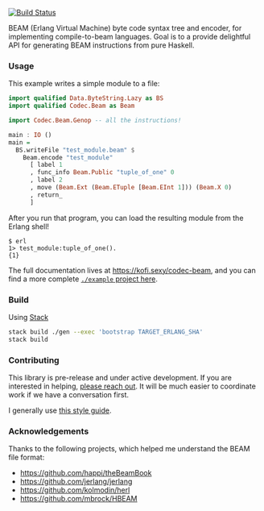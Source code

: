 [![Build Status](https://travis-ci.org/hkgumbs/codec-beam.svg?branch=master)](https://travis-ci.org/hkgumbs/codec-beam)

BEAM (Erlang Virtual Machine) byte code syntax tree and encoder, for implementing compile-to-beam languages.
Goal is to a provide delightful API for generating BEAM instructions from pure Haskell.  

### Usage

This example writes a simple module to a file:

```haskell
import qualified Data.ByteString.Lazy as BS
import qualified Codec.Beam as Beam

import Codec.Beam.Genop -- all the instructions!

main : IO ()
main =
  BS.writeFile "test_module.beam" $
    Beam.encode "test_module"
      [ label 1
      , func_info Beam.Public "tuple_of_one" 0
      , label 2
      , move (Beam.Ext (Beam.ETuple [Beam.EInt 1])) (Beam.X 0)
      , return_
      ]
```

After you run that program, you can load the resulting module from the Erlang shell!

```
$ erl
1> test_module:tuple_of_one().
{1}
```

The full documentation lives at https://kofi.sexy/codec-beam,
and you can find a more complete [`./example` project here](example).


### Build

Using [Stack](https://www.haskellstack.org)

```bash
stack build ./gen --exec 'bootstrap TARGET_ERLANG_SHA'
stack build
```


### Contributing

This library is pre-release and under active development.
If you are interested in helping, [please reach out](https://twitter.com/messages/compose?recipient_id=365768225).
It will be much easier to coordinate work if we have a conversation first.

I generally use [this style guide](https://gist.github.com/evancz/0a1f3717c92fe71702be).


### Acknowledgements

Thanks to the following projects, which helped me understand the BEAM file format:

 - https://github.com/happi/theBeamBook
 - https://github.com/jerlang/jerlang
 - https://github.com/kolmodin/herl
 - https://github.com/mbrock/HBEAM
